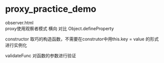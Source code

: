 # proxy_practice_demo

observer.html   
proxy使用观察者模式 横向 对比  Object.defineProperty

constructor
取巧的构造函数，不需要在construtor中用this.key = value 的形式进行实例化

validateFunc
对函数的参数进行验证